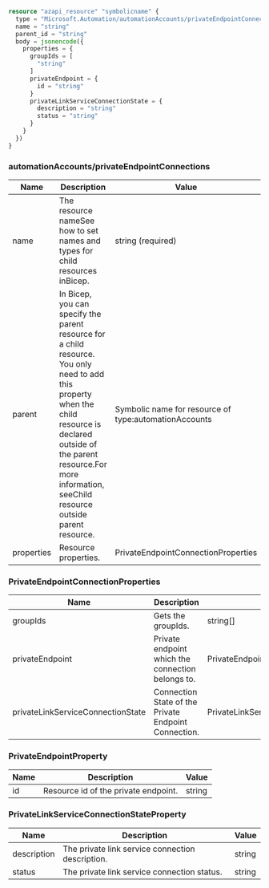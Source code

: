```terraform
resource "azapi_resource" "symbolicname" {
  type = "Microsoft.Automation/automationAccounts/privateEndpointConnections@2023-05-15-preview"
  name = "string"
  parent_id = "string"
  body = jsonencode({
    properties = {
      groupIds = [
        "string"
      ]
      privateEndpoint = {
        id = "string"
      }
      privateLinkServiceConnectionState = {
        description = "string"
        status = "string"
      }
    }
  })
}

```

### automationAccounts/privateEndpointConnections

| Name | Description | Value |
|-|-|-|
| name | The resource nameSee how to set names and types for child resources inBicep. | string (required) |
| parent | In Bicep, you can specify the parent resource for a child resource. You only need to add this property when the child resource is declared outside of the parent resource.For more information, seeChild resource outside parent resource. | Symbolic name for resource of type:automationAccounts |
| properties | Resource properties. | PrivateEndpointConnectionProperties |


### PrivateEndpointConnectionProperties

| Name | Description | Value |
|-|-|-|
| groupIds | Gets the groupIds. | string[] |
| privateEndpoint | Private endpoint which the connection belongs to. | PrivateEndpointProperty |
| privateLinkServiceConnectionState | Connection State of the Private Endpoint Connection. | PrivateLinkServiceConnectionStateProperty |


### PrivateEndpointProperty

| Name | Description | Value |
|-|-|-|
| id | Resource id of the private endpoint. | string |


### PrivateLinkServiceConnectionStateProperty

| Name | Description | Value |
|-|-|-|
| description | The private link service connection description. | string |
| status | The private link service connection status. | string |



